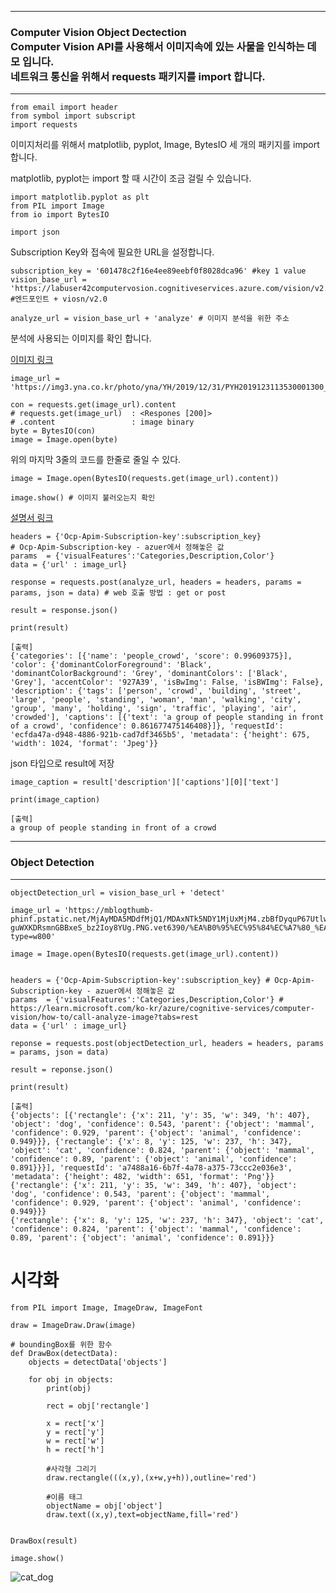 <hr>
<h3>
Computer Vision Object Dectection<br>
Computer Vision API를 사용해서 이미지속에 있는 사물을 인식하는 데모 입니다.<br>
네트워크 통신을 위해서 requests 패키지를 import 합니다.
</h3><hr>

```
from email import header
from symbol import subscript
import requests
```

<p>이미지처리를 위해서 matplotlib, pyplot, Image, BytesIO 세 개의  패키지를 import 합니다.</p>
<p>matplotlib, pyplot는 import 할 때 시간이 조금 걸릴 수 있습니다.</p>

```
import matplotlib.pyplot as plt
from PIL import Image
from io import BytesIO

import json
```


<p>Subscription Key와 접속에 필요한 URL을 설정합니다.</P>

```
subscription_key = '601478c2f16e4ee89eebf0f8028dca96' #key 1 value
vision_base_url = 'https://labuser42computervosion.cognitiveservices.azure.com/vision/v2.0/' #엔드포인트 + viosn/v2.0

analyze_url = vision_base_url + 'analyze' # 이미지 분석을 위한 주소
```

<p>분석에 사용되는 이미지를 확인 합니다.<p>

[이미지 링크](https://img3.yna.co.kr/photo/yna/YH/2019/12/31/PYH2019123113530001300_P4.jpg)

```
image_url = 'https://img3.yna.co.kr/photo/yna/YH/2019/12/31/PYH2019123113530001300_P4.jpg'

con = requests.get(image_url).content
# requests.get(image_url)  : <Respones [200]>
# .content                 : image binary
byte = BytesIO(con)
image = Image.open(byte)
```
<p>위의 마지막 3줄의 코드를 한줄로 줄일 수 있다.</p>


```
image = Image.open(BytesIO(requests.get(image_url).content))
```
```
image.show() # 이미지 불러오는지 확인
```

[설명서 링크](https://learn.microsoft.com/ko-kr/azure/cognitive-services/computer-vision/how-to/call-analyze-image?tabs=rest)
```
headers = {'Ocp-Apim-Subscription-key':subscription_key}
# Ocp-Apim-Subscription-key - azuer에서 정해놓은 값
params  = {'visualFeatures':'Categories,Description,Color'}
data = {'url' : image_url}

response = requests.post(analyze_url, headers = headers, params = params, json = data) # web 호출 방법 : get or post

result = response.json()

print(result)
```
```
[출력]
{'categories': [{'name': 'people_crowd', 'score': 0.99609375}], 'color': {'dominantColorForeground': 'Black', 'dominantColorBackground': 'Grey', 'dominantColors': ['Black', 'Grey'], 'accentColor': '927A39', 'isBwImg': False, 'isBWImg': False}, 'description': {'tags': ['person', 'crowd', 'building', 'street', 'large', 'people', 'standing', 'woman', 'man', 'walking', 'city', 'group', 'many', 'holding', 'sign', 'traffic', 'playing', 'air', 'crowded'], 'captions': [{'text': 'a group of people standing in front of a crowd', 'confidence': 0.861677475146408}]}, 'requestId': 'ecfda47a-d948-4886-921b-cad7df3465b5', 'metadata': {'height': 675, 'width': 1024, 'format': 'Jpeg'}}
```
<p>json 타입으로 result에 저장</p>

```
image_caption = result['description']['captions'][0]['text']

print(image_caption)
```
```
[출력]
a group of people standing in front of a crowd
```


<hr>
<h3>Object Detection</h3>
<hr>
    
```
objectDetection_url = vision_base_url + 'detect'

image_url = 'https://mblogthumb-phinf.pstatic.net/MjAyMDA5MDdfMjQ1/MDAxNTk5NDY1MjUxMjM4.zbBfDyquP67Utlw2d6pFOtHqnJyfkukH3PTDgDTg8Zkg.qQWiX02sgIaExMrU-guWXKDRsmnGBBxeS_bz2Ioy8YUg.PNG.vet6390/%EA%B0%95%EC%95%84%EC%A7%80_%EA%B3%A0%EC%96%91%EC%9D%B4_%ED%95%A8%EA%BB%98_%ED%82%A4%EC%9A%B0%EA%B8%B0.PNG?type=w800'

image = Image.open(BytesIO(requests.get(image_url).content))


headers = {'Ocp-Apim-Subscription-key':subscription_key} # Ocp-Apim-Subscription-key - azuer에서 정해놓은 값
params  = {'visualFeatures':'Categories,Description,Color'} # https://learn.microsoft.com/ko-kr/azure/cognitive-services/computer-vision/how-to/call-analyze-image?tabs=rest
data = {'url' : image_url}

reponse = requests.post(objectDetection_url, headers = headers, params = params, json = data)

result = reponse.json()

print(result)
```
```
[출력]
{'objects': [{'rectangle': {'x': 211, 'y': 35, 'w': 349, 'h': 407}, 'object': 'dog', 'confidence': 0.543, 'parent': {'object': 'mammal', 'confidence': 0.929, 'parent': {'object': 'animal', 'confidence': 0.949}}}, {'rectangle': {'x': 8, 'y': 125, 'w': 237, 'h': 347}, 'object': 'cat', 'confidence': 0.824, 'parent': {'object': 'mammal', 'confidence': 0.89, 'parent': {'object': 'animal', 'confidence': 0.891}}}], 'requestId': 'a7488a16-6b7f-4a78-a375-73ccc2e036e3', 'metadata': {'height': 482, 'width': 651, 'format': 'Png'}}
{'rectangle': {'x': 211, 'y': 35, 'w': 349, 'h': 407}, 'object': 'dog', 'confidence': 0.543, 'parent': {'object': 'mammal', 'confidence': 0.929, 'parent': {'object': 'animal', 'confidence': 0.949}}}
{'rectangle': {'x': 8, 'y': 125, 'w': 237, 'h': 347}, 'object': 'cat', 'confidence': 0.824, 'parent': {'object': 'mammal', 'confidence': 0.89, 'parent': {'object': 'animal', 'confidence': 0.891}}}
```

# 시각화

```
from PIL import Image, ImageDraw, ImageFont

draw = ImageDraw.Draw(image)

# boundingBox를 위한 함수
def DrawBox(detectData):
    objects = detectData['objects']

    for obj in objects:
        print(obj)

        rect = obj['rectangle']

        x = rect['x']
        y = rect['y']
        w = rect['w']
        h = rect['h']

        #사각형 그리기
        draw.rectangle(((x,y),(x+w,y+h)),outline='red')

        #이름 태그
        objectName = obj['object']
        draw.text((x,y),text=objectName,fill='red')


DrawBox(result)

image.show()
```

![cat_dog](https://user-images.githubusercontent.com/48282708/196098929-3d77e94e-cc6f-433d-8d91-e3b0615728c0.png)
